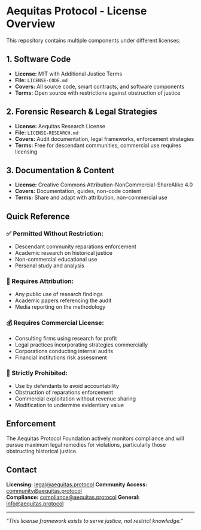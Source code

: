 # Aequitas Protocol - License Overview

This repository contains multiple components under different licenses:

## 1. Software Code
- **License:** MIT with Additional Justice Terms
- **File:** `LICENSE-CODE.md`
- **Covers:** All source code, smart contracts, and software components
- **Terms:** Open source with restrictions against obstruction of justice

## 2. Forensic Research & Legal Strategies  
- **License:** Aequitas Research License
- **File:** `LICENSE-RESEARCH.md`
- **Covers:** Audit documentation, legal frameworks, enforcement strategies
- **Terms:** Free for descendant communities, commercial use requires licensing

## 3. Documentation & Content
- **License:** Creative Commons Attribution-NonCommercial-ShareAlike 4.0
- **Covers:** Documentation, guides, non-code content
- **Terms:** Share and adapt with attribution, non-commercial use

## Quick Reference

### ✅ Permitted Without Restriction:
- Descendant community reparations enforcement
- Academic research on historical justice
- Non-commercial educational use
- Personal study and analysis

### 📝 Requires Attribution:
- Any public use of research findings
- Academic papers referencing the audit
- Media reporting on the methodology

### 💰 Requires Commercial License:
- Consulting firms using research for profit
- Legal practices incorporating strategies commercially
- Corporations conducting internal audits
- Financial institutions risk assessment

### 🚫 Strictly Prohibited:
- Use by defendants to avoid accountability
- Obstruction of reparations enforcement
- Commercial exploitation without revenue sharing
- Modification to undermine evidentiary value

## Enforcement

The Aequitas Protocol Foundation actively monitors compliance and will pursue 
maximum legal remedies for violations, particularly those obstructing historical justice.

## Contact

**Licensing:** legal@aequitas.protocol
**Community Access:** community@aequitas.protocol  
**Compliance:** compliance@aequitas.protocol
**General:** info@aequitas.protocol

---

*"This license framework exists to serve justice, not restrict knowledge."*

